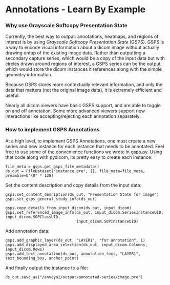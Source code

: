 # Annotations - Learn By Example

### Why use Grayscale Softcopy Presentation State
Currently, the best way to output: annotations, heatmaps, and regions of interest is by using 
*Grayscale Softcopy Presentation State* (GSPS). GSPS is a way to encode visual information about a dicom image
without actually drawing ontop of the existing image data. Rather than outputting a secondary capture series, which
would be a copy of the input data but with circles drawn around regions of interest, a GSPS series can be the output,
which would store the dicom instances it references along with the simple geometry information. 

Because GSPS stores more contextually relevant information, and only the data that matters 
(not the original image data), it is extremely efficient and useful.

Nearly all dicom viewers have basic GSPS support, and are able to toggle on and off annotation. Some more advanced
viewers support new interactions like accepting/rejecting each annotation separately.   

### How to implement GSPS Annotations
At a high level, to implement GSPS Annotations, one must create a new series and new instance for each instance
that needs to be annotated. Feel free to use some of the convenience functions we wrote in [gsps.py](./gsps.py).
Using that code along with pydicom, its pretty easy to create each instance:
```pythonstub
file_meta = gsps.get_gsps_file_metadata()
ds_out = FileDataset("instance.pre", {}, file_meta=file_meta, preamble=b"\0" * 128)
```
Set the content description and copy details from the input data:
```pythonstub
gsps.set_content_desription(ds_out, "Presentation State for image")
gsps.set_gsps_general_study_info(ds_out)

gsps.copy_details_from_input_dicom(ds_out, input_dicom)
gsps.set_referenced_image_info(ds_out, input_dicom.SeriesInstanceUID, input_dicom.SOPClassUID,
                               input_dicom.SOPInstanceUID)
```
Add annotation data:
```pythonstub
gsps.add_graphic_layer(ds_out, "LAYER1", "for annotation", 1)
gsps.add_displayed_area_selection(ds_out, input_dicom.Columns, input_dicom.Rows)
gsps.add_text_annotation(ds_out, annotation_text, "LAYER1", text_bounding_box, anchor_point)
```
And finally output the instance to a file:
```pythonstub
ds_out.save_as("/envoyai/output/annotated-series/image.pre")
```

